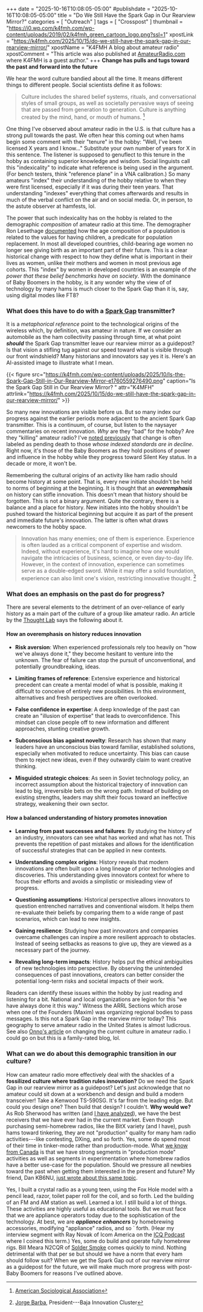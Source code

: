 +++
date = "2025-10-16T10:08:05-05:00"
#publishdate = "2025-10-16T10:08:05-05:00"
title = "Do We Still Have the Spark Gap in Our Rearview Mirror?"
categories = [ "Outreach" ]
tags = [ "Crosspost" ]
thumbnail = "https://i0.wp.com/k4fmh.com/wp-content/uploads/2019/02/k4fmh_green_cartoon_logo.png?ssl=1"
xpostLink = "https://k4fmh.com/2025/10/15/do-we-still-have-the-spark-gap-in-our-rearview-mirror/"
xpostName = "K4FMH A blog about amateur radio"
xpostComment = "This article was also published at [AmateurRadio.com](https://k4fmh.com/tag/amateurradio-com/) where K4FMH is a guest author."
+++
**Change has pulls and tugs toward the past and forward into the future**

We hear the word culture bandied about all the time. It means different
things to different people. Social scientists define it as follows:

>Culture includes the shared belief systems, rituals, and conversational
>styles of small groups, as well as societally pervasive ways of seeing
>that are passed from generation to generation. Culture is anything
>created by the mind, hand, or mouth of humans. [^2]
<!--more-->

[^2]: [American Sociological Association][ams]

[ams]: https://www.asanet.org/wp-content/uploads/savvy/introtosociology/UnitPages/UnitIIICulture.html#:~:text=An%20Introduction%20to%20Sociology,%7C

One thing I've observed about amateur radio in the U.S. is that culture
has a strong pull towards the past. We often hear this coming out when
hams begin some comment with their "tenure" in the hobby: "Well, I've
been licensed X years and I know..." Substitute your own number of years
for X in this sentence. The listener is supposed to genuflect to this
tenure in the hobby as containing superior knowledge and wisdom. Social
linguists call this "indexicality" to indicate what reference is being
used in the argument. (For bench testers, think "reference plane" in a
VNA calibration.) So many amateurs "index" their understanding of the
hobby relative to when they were first licensed, especially if it was
during their teen years. That understanding "indexes" everything that
comes afterwards and results in much of the verbal conflict on the air
and on social media. Or, in person, to the astute observer at hamfests,
lol.

The power that such indexicality has on the hobby is related to the
demographic *composition* of amateur radio at this time. The demographer
Ron Lesethage [documented] how the age composition of a population is
related to the values for having children, a predicate for population
replacement. In most all developed countries, child-bearing age women
no longer see giving birth as an important part of their future. This
is a clear historical change with respect to how they define what is
important in their lives as women, unlike their mothers and women in
most previous age cohorts. This "index" by women in developed countries
is an example of *the power that these belief benchmarks have on society*.
With the dominance of Baby Boomers in the hobby, is it any wonder why
the view of of technology by many hams is much closer to the Spark Gap
than it is, say, using digital modes like FT8?

[documented]: https://www.pnas.org/doi/10.1073/pnas.1420441111#:~:text=The%20second%20demographic%20transition%20(SDT)%20viewpoint%2C%20jointly%20formulated%20by,population%20(3%2C%204).

### What does this have to do with a [Spark Gap] transmitter?

[spark gap]: https://en.wikipedia.org/wiki/Spark-gap_transmitter

It is a *metaphorical reference* point to the technological origins
of the wireless which, by definition, was amateur in nature. If we
consider an automobile as the ham collectivity passing through time, at
what point ***should*** the Spark Gap transmitter leave our rearview
mirror as a guidepost? Is that vision a stifling tug against our speed
toward what is visible through our front windshield? Many historians and
innovators say yes it is. Here's an AI-assisted image to illustrate what
I mean.

{{< figure src="https://k4fmh.com/wp-content/uploads/2025/10/Is-the-Spark-Gap-Still-in-Our-Rearview-Mirror-e1760559276490.png" caption="Is the Spark Gap Still in Our Rearview Mirror?&nbsp;" attr="K4MFH" attrlink="https://k4fmh.com/2025/10/15/do-we-still-have-the-spark-gap-in-our-rearview-mirror/" >}}

So many new innovations are visible before us. But so many index our
progress against the earlier periods more adjacent to the ancient Spark
Gap transmitter. This is a continuum, of course, but listen to the
naysayer commentaries on recent innovation. *Why* are they "bad" for
the hobby? Are they "killing" amateur radio? I've [noted previously]
that change is often labeled as pending death to those *whose indexed
standards are in decline*. Right now, it's those of the Baby Boomers
as they hold positions of power and influence in the hobby while they
progress toward Silent Key status. In a decade or more, it won't be.

[noted previously]: https://k4fmh.com/2025/01/22/the-u-s-ham-radio-market-is-it-dying/

Remembering the cultural origins of an activity like ham radio should
become history at some point. That is, every new initiate shouldn't
be held to norms of beginning at the beginning. It is thought that an
***overemphasis*** on history can stifle innovation. This doesn't mean
that history should be forgotten. This is not a binary argument. Quite
the contrary, there is a balance and a place for history. New initiates
into the hobby shouldn't be pushed toward the historical beginning but
acquire it as part of the present and immediate future's innovation. The
latter is often what draws newcomers to the hobby space.

>Innovation has many enemies; one of them is experience. Experience is
>often lauded as a critical component of expertise and wisdom. Indeed,
>without experience, it's hard to imagine how one would navigate the
>intricacies of business, science, or even day-to-day life. However,
>in the context of innovation, experience can sometimes serve as a
>double-edged sword. While it may offer a solid foundation, experience
>can also limit one's vision, restricting innovative thought. [^1]

[^1]: [Jorge Barba], President---Baja Innovation Cluster  

[Jorge Barba]: https://www.game-changer.net/2023/09/05/why-experience-can-be-the-enemy-of-innovation/#:~:text=Those%20who%20have%20extensive%20experience,another%20step%20toward%20groundbreaking%20solutions.

### What does an emphasis on the past do for progress?

There are several elements to the detriment of an over-reliance of early
history as a main part of the culture of a group like amateur radio. An
article by the [Thought Lab] says the following about it.

[Thought Lab]: https://www.thoughtlab.com/blog/how-history-will-fuel-your-business/#:~:text=So%2C%20how%20can%20businesses%20use,and%20find%20inspiration%20for%20innovation.

#### How an overemphasis on history reduces innovation

* **Risk aversion**: When experienced professionals rely too heavily on
"how we've always done it," they become hesitant to venture into
the unknown. The fear of failure can stop the pursuit of unconventional,
and potentially groundbreaking, ideas.

* **Limiting frames of reference**: Extensive experience and historical
precedent can create a mental model of what is possible, making
it difficult to conceive of entirely new possibilities. In this
environment, alternatives and fresh perspectives are often overlooked.

* **False confidence in expertise**: A deep knowledge of the past
can create an "illusion of expertise" that leads to overconfidence.
This mindset can close people off to new information and different
approaches, stunting creative growth.

* **Subconscious bias against novelty**: Research has shown that many
leaders have an unconscious bias toward familiar, established solutions,
especially when motivated to reduce uncertainty. This bias can cause
them to reject new ideas, even if they outwardly claim to want creative
thinking.

* **Misguided strategic choices**: As seen in Soviet technology policy,
an incorrect assumption about the historical trajectory of innovation
can lead to big, irreversible bets on the wrong path. Instead of
building on existing strengths, leaders may shift their focus toward an
ineffective strategy, weakening their own sector.

#### How a balanced understanding of history promotes innovation

* **Learning from past successes and failures**: By studying the history
of an industry, innovators can see what has worked and what has not.
This prevents the repetition of past mistakes and allows for the
identification of successful strategies that can be applied in new
contexts.

* **Understanding complex origins**: History reveals that modern innovations
are often built upon a long lineage of prior technologies and
discoveries. This understanding gives innovators context for where
to focus their efforts and avoids a simplistic or misleading view of
progress.

* **Questioning assumptions**: Historical perspective allows innovators to
question entrenched narratives and conventional wisdom. It helps them
re-evaluate their beliefs by comparing them to a wide range of past
scenarios, which can lead to new insights.

* **Gaining resilience**: Studying how past innovators and companies
overcame challenges can inspire a more resilient approach to obstacles.
Instead of seeing setbacks as reasons to give up, they are viewed as a
necessary part of the journey.

* **Revealing long-term impacts**: History helps put the ethical ambiguities
of new technologies into perspective. By observing the unintended
consequences of past innovations, creators can better consider the
potential long-term risks and societal impacts of their work.

Readers can identify these issues within the hobby by just reading and
listening for a bit. National and local organizations are legion for
this "we have always done it this way." Witness the ARRL Sections
which arose when one of the Founders (Maxim) was organizing regional
bodies to pass messages. Is this not a Spark Gap in the rearview mirror
today? This geography to serve amateur radio in the United States is
almost ludicrous. See also [Onno's article] on changing the current
culture in amateur radio. I could go on but this is a family-rated blog,
lol.

[Onno's article]: https://k4fmh.com/2022/10/13/take-a-long-hard-look-at-our-community-an-editorial-by-onno-vk6flab/

### What can we do about this demographic transition in our culture?

How can amateur radio more effectively deal with the shackles of a
**fossilized culture where tradition rules innovation?** Do we need the
Spark Gap in our rearview mirror as a guidepost? Let's just acknowledge
that no amateur could sit down at a workbench and design and build a
modern transceiver! Take a Kenwood TS-590SG. It's far from the leading
edge. But could you design one? Then build that design? I couldn't. **Why
would we?** As Rob Sherwood has written (and [I have analyzed]), we have the
best receivers that we have ever had in the current market. Even though
purchasing semi-homebrew radios, like the BitX variety (and I have),
push hams toward tinkering, they are not "production" quality for many
ham radio activities---like contesting, DXing, and so forth. Yes, some
do spend most of their time in tinker-mode rather than production-mode.
What [we know from Canada] is that we have strong segments in "production
mode" activities as well as segments in experimentation where homebrew
radios have a better use-case for the population. Should we pressure all
newbies toward the past when getting them interested in the present and
future? My friend, Dan KB6NU, [just wrote about this same topic][kb6nu].

[I have analyzed]: https://k4fmh.com/2023/01/05/cq-magazine-article-on-sherwood-tools/
[we know from Canada]: https://k4fmh.com/2024/07/03/the-popularity-of-specific-operating-activities-among-canadian-hams/
[kb6nu]: https://www.kb6nu.com/what-chatgpt-would-do-to-attract-young-people-to-amateur-radio/

Yes, I built a crystal radio as a young teen, using the Fox Hole model
with a pencil lead, razor, toilet paper roll for the coil, and so forth.
Led the building of an FM and AM station as well. Learned a lot. I still
build a lot of things. These activities are highly useful as educational
tools. But we must face that we are appliance operators today due to
the sophistication of the technology. At best, we are ***appliance
enhancers*** by homebrewing accessories, modifying "appliance" radios,
and so ` forth. (Hear my interview segment with Ray Novak of Icom
America on the [ICQ Podcast] where I coined this term.) Yes, some do
build and operate fully homebrew rigs. Bill Meara N2CQR of [Solder
Smoke] comes quickly to mind. Nothing detrimental with that per se but
should we have a norm that every ham should follow suit? When we get
the Spark Gap out of our rearview mirror as a guidepost for the future,
we will make much more progress with post-Baby Boomers for reasons I've
outlined above.

[ICQ Podcast]: https://youtu.be/jTxuGTRy9ho?si=BhhTPArTQNjQ83tT
[Solder Smoke]: https://soldersmoke.blogspot.com/
